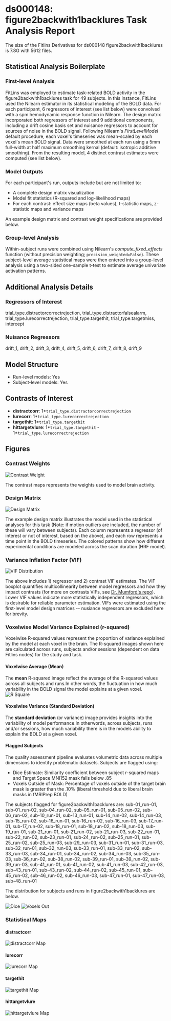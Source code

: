 # ds000148: figure2backwith1backlures Task Analysis Report

The size of the Fitlins Derivatives for ds000148 figure2backwith1backlures is 7.8G with 5612 files.

## Statistical Analysis Boilerplate

### First-level Analysis
FitLins was employed to estimate task-related BOLD activity in the figure2backwith1backlures task for 49 subjects. In this instance, FitLins used the Nilearn estimator in its statistical modeling of the BOLD data. For each participant, 6 regressors of interest (see list below) were convolved with a spm hemodynamic response function in Nilearn. The design matrix incorporated both regressors of interest and 9 additional components, including a drift cosine basis set and nuisance regressors to account for sources of noise in the BOLD signal. Following Nilearn's *FirstLevelModel* default procedure, each voxel's timeseries was mean-scaled by each voxel's mean BOLD signal. Data were smoothed at each run using a 5mm full-width at half maximum smoothing kernal (default: isotropic additive smoothing). From the resulting model, 4 distinct contrast estimates were computed (see list below).

### Model Outputs
For each participant's run, outputs include but are not limited to:
- A complete design matrix visualization
- Model fit statistics (R-squared and log-likelihood maps)
- For each contrast: effect size maps (beta values), t-statistic maps, z-statistic maps and variance maps

An example design matrix and contrast weight specifications are provided below.

### Group-level Analysis
Within-subject runs were combined using Nilearn's *compute_fixed_effects* function (without precision weighting; `precision_weighted=False`). These subject-level average statistical maps were then entered into a group-level analysis using a two-sided one-sample t-test to estimate average univariate activation patterns.

## Additional Analysis Details 
### Regressors of Interest
trial_type.distractorcorrectrejection, trial_type.distractorfalsealarm, trial_type.lurecorrectrejection, trial_type.targethit, trial_type.targetmiss, intercept
### Nuisance Regressors
drift_1, drift_2, drift_3, drift_4, drift_5, drift_6, drift_7, drift_8, drift_9
## Model Structure
- Run-level models: Yes
- Subject-level models: Yes

## Contrasts of Interest
- **distractcorr**: 1*`trial_type.distractorcorrectrejection`
- **lurecorr**: 1*`trial_type.lurecorrectrejection`
- **targethit**: 1*`trial_type.targethit`
- **hittargetvlure**: 1*`trial_type.targethit` - 1*`trial_type.lurecorrectrejection`

## Figures

### Contrast Weights
![Contrast Weight](./imgs/ds000148_task-figure2backwith1backlures_contrast-matrix.svg)

The contrast maps represents the weights used to model brain activity.

### Design Matrix
![Design Matrix](./imgs/ds000148_task-figure2backwith1backlures_design-matrix.svg)

The example design matrix illustrates the model used in the statistical analyses for this task (Note: if motion outliers are included, the number of these will vary between subjects). Each column represents a regressor (of interest or not of interest, based on the above), and each row represents a time point in the BOLD timeseries. The colored patterns show how different experimental conditions are modeled across the scan duration (HRF model).

### Variance Inflation Factor (VIF)
![VIF Distribution](./imgs/ds000148_task-figure2backwith1backlures_vif-boxplot.png)

The above includes 1) regressor and 2) contrast VIF estimates. The VIF boxplot quantifies multicollinearity between model regressors and how they impact contrasts (for more on contrasts VIFs, see [Dr. Mumford's repo](https://github.com/jmumford/vif_contrasts)). Lower VIF values indicate more statistically independent regressors, which is desirable for reliable parameter estimation. VIFs were estimated using the first-level model design matrices -- nusiance regressors are excluded here for brevity.

### Voxelwise Model Variance Explained (r-squared)
Voxelwise R-squared values represent the proportion of variance explained by the model at each voxel in the brain. The R-squared images shown here are calculated across runs, subjects and/or sessions (dependent on data Fitlins nodes) for the study and task.

#### Voxelwise Average (Mean)
The **mean** R-squared image reflect the average of the R-squared values across all subjects and runs.In other words, the fluctuation in how much variability in the BOLD signal the model explains at a given voxel.
![R Square](./imgs/ds000148_task-figure2backwith1backlures_rsquare-mean.png)

#### Voxelwise Variance (Standard Deviation)
The **standard deviation** (or variance) image provides insights into the variability of model performance.In otherwords, across subjects, runs and/or sessions, how much variability there is in the models ability to explain the BOLD at a given voxel.

#### Flagged Subjects
The quality assessment pipeline evaluates volumetric data across multiple dimensions to identify problematic datasets. Subjects are flagged using: 

  - Dice Estimate: Similarity coefficient between subject r-squared maps and Target Space MNI152 mask falls below .85 
  - Voxels Outside of Mask: Percentage of voxels outside of the target brain mask is greater than the .10% (liberal threshold due to liberal brain masks in fMRIPrep BOLD) 

The subjects flagged for figure2backwith1backlures are:
sub-01_run-01, sub-01_run-02, sub-04_run-02, sub-05_run-01, sub-05_run-02, sub-06_run-02, sub-10_run-01, sub-13_run-01, sub-14_run-02, sub-14_run-03, sub-15_run-02, sub-16_run-01, sub-16_run-02, sub-16_run-03, sub-17_run-01, sub-17_run-02, sub-18_run-01, sub-18_run-02, sub-18_run-03, sub-19_run-01, sub-21_run-01, sub-21_run-02, sub-21_run-03, sub-22_run-01, sub-22_run-02, sub-23_run-01, sub-24_run-02, sub-25_run-01, sub-25_run-02, sub-25_run-03, sub-29_run-03, sub-31_run-01, sub-31_run-03, sub-32_run-01, sub-32_run-03, sub-33_run-01, sub-33_run-02, sub-33_run-03, sub-34_run-01, sub-34_run-02, sub-34_run-03, sub-35_run-03, sub-36_run-02, sub-38_run-02, sub-39_run-01, sub-39_run-02, sub-39_run-03, sub-41_run-01, sub-41_run-02, sub-41_run-03, sub-42_run-03, sub-43_run-01, sub-43_run-02, sub-44_run-02, sub-45_run-01, sub-45_run-02, sub-46_run-02, sub-46_run-03, sub-47_run-01, sub-47_run-03, sub-48_run-01

The distribution for subjects and runs in figure2backwith1backlures are below. 

![Dice](./imgs/ds000148_task-figure2backwith1backlures_hist-dicesimilarity.png)
![Voxels Out](./imgs/ds000148_task-figure2backwith1backlures_hist-voxoutmask.png)

### Statistical Maps

#### distractcorr
![distractcorr Map](./imgs/ds000148_task-figure2backwith1backlures_contrast-distractcorr_map.png)

#### lurecorr
![lurecorr Map](./imgs/ds000148_task-figure2backwith1backlures_contrast-lurecorr_map.png)

#### targethit
![targethit Map](./imgs/ds000148_task-figure2backwith1backlures_contrast-targethit_map.png)

#### hittargetvlure
![hittargetvlure Map](./imgs/ds000148_task-figure2backwith1backlures_contrast-hittargetvlure_map.png)
